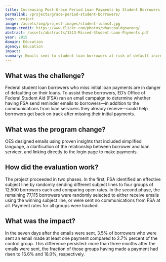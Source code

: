 ```yaml
---
title: Increasing Post-Grace Period Loan Payments by Student Borrowers
permalink: /projects/grace-period-student-borrowers/
tags: project
image: /assets/img/project-images/student-loans4.jpg
image-credit: https://www.flickr.com/photos/whatcouldgowrong/
abstract: /assets/abstracts/1513-Missed-Student-Loan-Payments.pdf
year: 2015
domain: Education
agency: Education
impact:
summary: Emails sent to student loan borrowers at risk of default increased payments.
---
```

## What was the challenge?

Federal student loan borrowers who miss initial loan payments are in danger of defaulting on their loans. To assist these borrowers, ED’s Office of Federal Student Aid (FSA) ran an email campaign to determine whether having FSA send reminder emails to borrowers—in addition to the communications from loan servicers they already receive—could help borrowers get back on track after missing their initial payments. 

## What was the program change?

OES designed emails using proven insights that included simplified language, a clarification of the relationship between borrower and loan servicer, and linking directly to the login page to make payments.

## How did the evaluation work?

The project proceeded in two phases. In the first, FSA identified an effective subject line by randomly sending different subject lines to four groups of 12,500 borrowers each and comparing open rates. In the second phase, the remaining 77,115 borrowers were randomly selected to either receive emails using the winning subject line, or were sent no communications from FSA at all. Payment rates for all groups were tracked.

## What was the impact?

In the seven days after the emails were sent, 3.5% of borrowers who were sent an email made at least one payment compared to 2.7% percent of the control group. This difference persisted: more than three months after the emails were sent, the fraction of those groups having made a payment had risen to 16.6% and 16.0%, respectively.

